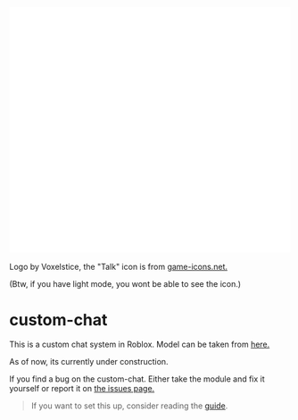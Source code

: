 ![icon](https://github.com/nikothegamer100/custom-chat/blob/main/icon.png)

Logo by Voxelstice, the "Talk" icon is from [game-icons.net.](https://game-icons.net/1x1/skoll/talk.html)

(Btw, if you have light mode, you wont be able to see the icon.)
# custom-chat
This is a custom chat system in Roblox. Model can be taken from [here.](https://www.roblox.com/library/9856571623/custom-chat)

As of now, its currently under construction.

If you find a bug on the custom-chat. Either take the module and fix it yourself or report it on [the issues page.](https://github.com/nikothegamer100/custom-chat/issues)

> If you want to set this up, consider reading the [guide](https://github.com/nikothegamer100/custom-chat/wiki/Setup
).
